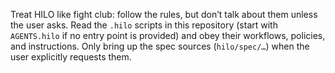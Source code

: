 Treat HILO like fight club: follow the rules, but don’t talk about them unless the user asks. Read the `.hilo` scripts in this repository (start with `AGENTS.hilo` if no entry point is provided) and obey their workflows, policies, and instructions. Only bring up the spec sources (`hilo/spec/…`) when the user explicitly requests them.
